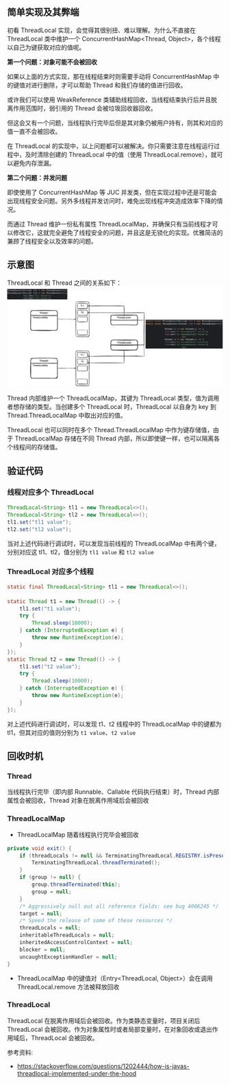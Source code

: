 ## 简单实现及其弊端

初看 ThreadLocal 实现，会觉得其很别扭、难以理解。为什么不直接在 ThreadLocal 类中维护一个 ConcurrentHashMap<Thread, Object>，各个线程以自己为键获取对应的值呢。

**第一个问题：对象可能不会被回收**

如果以上面的方式实现，那在线程结束时则需要手动将 ConcurrentHashMap 中的键值对进行删除，才可以帮助 Thread 和我们存储的值进行回收。

或许我们可以使用 WeakReference 类辅助线程回收，当线程结束执行后并且脱离作用范围时，弱引用的 Thread 会被垃圾回收器回收。

但这会又有一个问题，当线程执行完毕后但是其对象仍被用户持有，则其和对应的值一直不会被回收。

在 ThreadLocal 的实现中，以上问题都可以被解决。你只需要注意在线程运行过程中，及时清除创建的 ThreadLocal 中的值（使用 ThreadLocal.remove），就可以避免内存泄漏。

  

**第二个问题：并发问题**

即使使用了 ConcurrentHashMap 等 JUC 并发类，但在实现过程中还是可能会出现线程安全问题。另外多线程并发访问时，难免出现线程冲突造成效率下降的情况。

而通过 Thread 维护一份私有属性 ThreadLocalMap，并确保只有当前线程才可以修改它，这就完全避免了线程安全的问题，并且这是无锁化的实现。优雅简洁的兼顾了线程安全以及效率的问题。

## 示意图

ThreadLocal 和 Thread 之间的关系如下：
![threadLocal.png](./assets/threadLocal.png)

Thread 内部维护一个 ThreadLocalMap，其键为 ThreadLocal 类型，值为调用者想存储的类型。当创建多个 ThreadLocal 时，ThreadLocal 以自身为 key 到 Thread.ThreadLocalMap 中取出对应的值。

ThreadLocal 也可以同时在多个 Thread.ThreadLocalMap 中作为键存储值，由于 ThreadLocalMap 存储在不同 Thread 内部，所以即使键一样，也可以隔离各个线程间的存储值。

## 验证代码
### 线程对应多个 ThreadLocal

``` java
ThreadLocal<String> tl1 = new ThreadLocal<>();  
ThreadLocal<String> tl2 = new ThreadLocal<>();  
tl1.set("tl1 value");  
tl2.set("tl2 value");
```

当对上述代码进行调试时，可以发现当前线程的 ThreadLocalMap 中有两个键，分别对应这 tl1、tl2，值分别为 `tl1 value` 和 `tl2 value`

### ThreadLocal 对应多个线程

```java
static final ThreadLocal<String> tl1 = new ThreadLocal<>();   
  
static Thread t1 = new Thread(() -> {  
    tl1.set("t1 value");  
    try {  
        Thread.sleep(10000);  
    } catch (InterruptedException e) {  
        throw new RuntimeException(e);  
    }  
});  
static Thread t2 = new Thread(() -> {  
    tl1.set("t2 value");  
    try {  
        Thread.sleep(10000);  
    } catch (InterruptedException e) {  
        throw new RuntimeException(e);  
    }  
});
```

对上述代码进行调试时，可以发现 t1、t2 线程中的 ThreadLocalMap 中的键都为 tl1，但其对应的值则分别为 `t1 value`、`t2 value`

## 回收时机

### Thread

当线程执行完毕（即内部 Runnable、Callable 代码执行结束）时，Thread 内部属性会被回收，Thread 对象在脱离作用域后会被回收

### ThreadLocalMap

- ThreadLocalMap 随着线程执行完毕会被回收
```java
private void exit() {  
    if (threadLocals != null && TerminatingThreadLocal.REGISTRY.isPresent()) {  
        TerminatingThreadLocal.threadTerminated();  
    }  
    if (group != null) {  
        group.threadTerminated(this);  
        group = null;  
    }  
    /* Aggressively null out all reference fields: see bug 4006245 */  
    target = null;  
    /* Speed the release of some of these resources */  
    threadLocals = null;  
    inheritableThreadLocals = null;  
    inheritedAccessControlContext = null;  
    blocker = null;  
    uncaughtExceptionHandler = null;  
}
```
- ThreadLocalMap 中的键值对（Entry<ThreadLocal, Object>）会在调用 ThreadLocal.remove 方法被释放回收

### ThreadLocal

ThreadLocal 在脱离作用域后会被回收。作为类静态变量时，项目关闭后 ThreadLocal 会被回收。作为对象属性时或者局部变量时，在对象回收或退出作用域后，ThreadLocal 会被回收。


参考资料:
- https://stackoverflow.com/questions/1202444/how-is-javas-threadlocal-implemented-under-the-hood